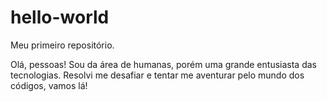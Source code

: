 # hello-world
Meu primeiro repositório.

Olá, pessoas!
Sou da área de humanas, porém uma grande entusiasta das tecnologias.
Resolvi me desafiar e tentar me aventurar pelo mundo dos códigos, vamos lá!

